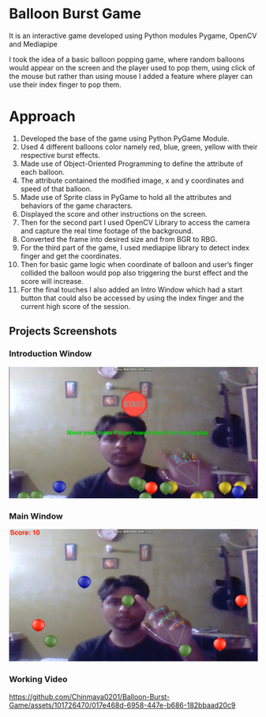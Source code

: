 # Balloon Burst Game

It is an interactive game developed using Python modules Pygame, OpenCV and Mediapipe

I took the idea of a basic balloon popping game, where random balloons would appear on the screen and the player used to pop them, using click of the mouse but rather than using mouse I added a feature where player can use their index finger to pop them. 

# Approach 
1.	Developed the base of the game using Python PyGame Module.
2.	Used 4 different balloons color namely red, blue, green, yellow with their respective burst effects.
3.	Made use of Object-Oriented Programming to define the attribute of each balloon.
4.	The attribute contained the modified image, x and y coordinates and speed of that balloon.
5.	 Made use of Sprite class in PyGame to hold all the attributes and behaviors of the game characters.
6.	Displayed the score and other instructions on the screen.
7.	Then for the second part I used OpenCV Library to access the camera and capture the real time footage of the background.
8.	Converted the frame into desired size and from BGR to RBG.
9.	For the third part of the game, I used mediapipe library to detect index finger and get the coordinates.
10.	Then for basic game logic when coordinate of balloon and user’s finger collided the balloon would pop also triggering the burst effect and the score will increase.
11.	For the final touches I also added an Intro Window which had a start button that could also be accessed by using the index finger and the current high score of the session.

## Projects Screenshots

### Introduction Window
![Alt text](<Project Screenshots/INTROWINDOW.PNG>)

### Main Window
![Alt text](<Project Screenshots/MAINWINDOW.PNG>)

### Working Video
https://github.com/Chinmaya0201/Balloon-Burst-Game/assets/101726470/017e468d-6958-447e-b686-182bbaad20c9
